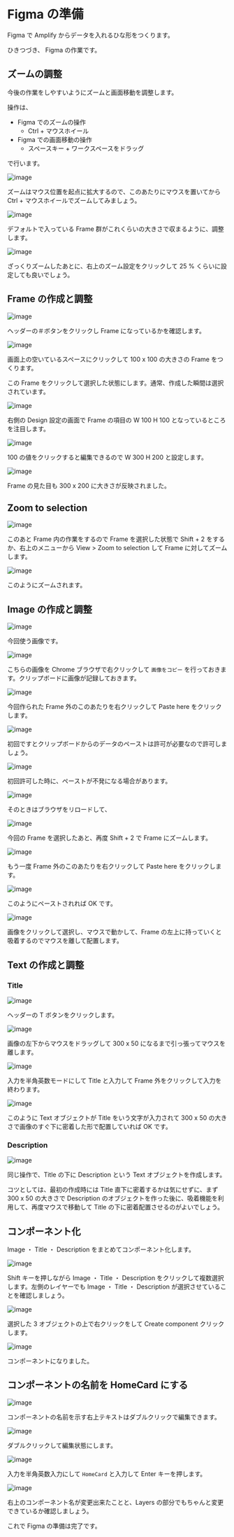 # Figma の準備

Figma で Amplify からデータを入れるひな形をつくります。

ひきつづき、 Figma の作業です。

## ズームの調整

今後の作業をしやすいようにズームと画面移動を調整します。

操作は、

- Figma でのズームの操作
  - Ctrl + マウスホイール
- Figma での画面移動の操作
  - スペースキー + ワークスペースをドラッグ

で行います。

![image](https://i.gyazo.com/4f8a9744f00bd02b0eb0b0d7d35183ab.png)

ズームはマウス位置を起点に拡大するので、このあたりにマウスを置いてから Ctrl + マウスホイールでズームしてみましょう。

![image](https://i.gyazo.com/48f778e041148b9367d7374faf2e568a.png)

デフォルトで入っている Frame 群がこれくらいの大きさで収まるように、調整します。

![image](https://i.gyazo.com/a0aa7db72840a479c764eedef8b904c6.png)

ざっくりズームしたあとに、右上のズーム設定をクリックして 25 % くらいに設定しても良いでしょう。

## Frame の作成と調整

![image](https://i.gyazo.com/c6fc729932010da1f330154508966ca4.png)

ヘッダーの＃ボタンをクリックし Frame になっているかを確認します。

![image](https://i.gyazo.com/df1dfcdc3d07ff70dccf11bf0afb5b6a.png)

画面上の空いているスペースにクリックして 100 x 100 の大きさの Frame をつくります。

この Frame をクリックして選択した状態にします。通常、作成した瞬間は選択されています。

![image](https://i.gyazo.com/829981d84b88e7bab456731756b70644.png)

右側の Design 設定の画面で Frame の項目の W 100 H 100 となっているところを注目します。

![image](https://i.gyazo.com/4e48a5bd26c4f5ab894463b9a23219ac.png)

100 の値をクリックすると編集できるので W 300 H 200 と設定します。

![image](https://i.gyazo.com/1af3b81d13232cc3a53fb55d1156db23.png)

Frame の見た目も 300 x 200 に大きさが反映されました。

## Zoom to selection 

![image](https://i.gyazo.com/91aa004963c01eed84b557a8575c3c68.png)

このあと Frame 内の作業をするので Frame を選択した状態で Shift + 2 をするか、右上のメニューから View > Zoom to selection して Frame に対してズームします。

![image](https://i.gyazo.com/0b44ae6c881b31e794025e9aeddbc149.png)

このようにズームされます。

## Image の作成と調整

![image](https://i.gyazo.com/e648d2086f38867104cd172e8ebef1bf.jpg)

今回使う画像です。

![image](https://i.gyazo.com/14ecfb64f05b49de23b43bf4757a98ad.png)

こちらの画像を Chrome ブラウザで右クリックして `画像をコピー` を行っておきます。クリップボードに画像が記録しておきます。

![image](https://i.gyazo.com/e3759d827c63470b76a3321e9fb5b6d4.png)

今回作られた Frame 外のこのあたりを右クリックして Paste here をクリックします。

![image](https://i.gyazo.com/3392263f8a681048a241ba9350b699e5.png)

初回ですとクリップボードからのデータのペーストは許可が必要なので許可しましょう。

![image](https://i.gyazo.com/ebb557f3dc7d0ccc6d9fca0ded135dd0.png)

初回許可した時に、ペーストが不発になる場合があります。

![image](https://i.gyazo.com/807c4d8ba8e1b6768ee40ddd9d6d62bd.png)

そのときはブラウザをリロードして、

![image](https://i.gyazo.com/1af3b81d13232cc3a53fb55d1156db23.png)

今回の Frame を選択したあと、再度 Shift + 2 で Frame にズームします。

![image](https://i.gyazo.com/e3759d827c63470b76a3321e9fb5b6d4.png)

もう一度 Frame 外のこのあたりを右クリックして Paste here をクリックします。

![image](https://i.gyazo.com/77e90ca5a63b9c0fb755880ee78c44d5.jpg)

このようにペーストされれば OK です。

![image](https://i.gyazo.com/1c512635464f622fbe8150e1a9899789.jpg)

画像をクリックして選択し、マウスで動かして、Frame の左上に持っていくと吸着するのでマウスを離して配置します。

## Text の作成と調整

### Title

![image](https://i.gyazo.com/39451ea4478ecad1adcc218d722a3236.png)

ヘッダーの T ボタンをクリックします。

![image](https://i.gyazo.com/dbb749cac287b24e676ae74f308e9634.jpg)

画像の左下からマウスをドラッグして 300 x 50 になるまで引っ張ってマウスを離します。

![image](https://i.gyazo.com/7c90020866ca108ccede2bedf3e2e1dd.jpg)

入力を半角英数モードにして Title と入力して Frame 外をクリックして入力を終わります。

![image](https://i.gyazo.com/3a1fd1d6aab65626e414b461f0dea759.jpg)

このように Text オブジェクトが Title をいう文字が入力されて 300 x 50 の大きさで画像のすぐ下に密着した形で配置していれば OK です。

### Description

![image](https://i.gyazo.com/e5c74cfa8e89d30bdda5b5582ee318d7.jpg)

同じ操作で、Title の下に Description という Text オブジェクトを作成します。

コツとしては、最初の作成時には Title 直下に密着するかは気にせずに、まず 300 x 50 の大きさで Description のオブジェクトを作った後に、吸着機能を利用して、再度マウスで移動して Title の下に密着配置させるのがよいでしょう。

## コンポーネント化

Image ・ Title ・ Description をまとめてコンポーネント化します。

![image](https://i.gyazo.com/74c176055144054cc0fefb37ea4edd79.jpg)

Shift キーを押しながら Image ・ Title ・ Description をクリックして複数選択します。左側のレイヤーでも Image ・ Title ・ Description が選択させていることを確認しましょう。

![image](https://i.gyazo.com/05739bccf237703a418e7af378b7ba55.jpg)

選択した 3 オブジェクトの上で右クリックをして Create component クリックします。

![image](https://i.gyazo.com/5ce8979a8a021a029cdc3b754bdc4b71.jpg)

コンポーネントになりました。

## コンポーネントの名前を HomeCard にする

![image](https://i.gyazo.com/bd337e24d809395e3f2d78f6781e704f.jpg)

コンポーネントの名前を示す右上テキストはダブルクリックで編集できます。

![image](https://i.gyazo.com/3c6539ea55d1a9fe159a0d1016d43f8d.jpg)

ダブルクリックして編集状態にします。

![image](https://i.gyazo.com/3dfc02a40add4f9648333995bf390171.png)

入力を半角英数入力にして `HomeCard` と入力して Enter キーを押します。

![image](https://i.gyazo.com/56138a4297948eba99c630998b52fc09.jpg)

右上のコンポーネント名が変更出来たことと、Layers の部分でもちゃんと変更できているか確認しましょう。

これで Figma の準備は完了です。